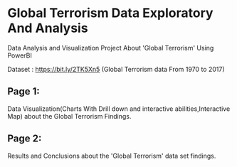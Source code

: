 # Global Terrorism Data Exploratory And Analysis
Data Analysis and Visualization Project About 'Global Terrorism' Using PowerBI

Dataset : https://bit.ly/2TK5Xn5 (Global Terrorism data From 1970 to 2017)

## Page 1:
Data Visualization(Charts With Drill down and interactive abilities,Interactive Map) about the Global Terrorism Findings.

## Page 2:
Results and Conclusions about the 'Global Terrorism' data set findings.
